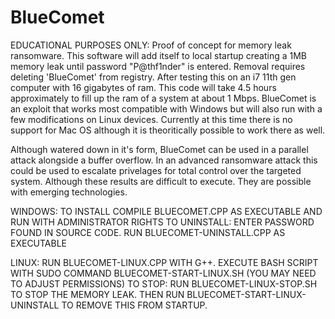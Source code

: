 # BlueComet

EDUCATIONAL PURPOSES ONLY: Proof of concept for memory leak ransomware. This software will add itself to local startup creating a 1MB memory leak until password "P@thf1nder" is entered. Removal requires deleting 'BlueComet' from registry. After testing this on an i7 11th gen computer with 16 gigabytes of ram. This code will take 4.5 hours approximately to fill up the ram of a system at about 1 Mbps. BlueComet is an exploit that works most compatible with Windows but will also run with a few modifications on Linux devices. Currently at this time there is no support for Mac OS although it is theoritically possible to work there as well.

Although watered down in it's form, BlueComet can be used in a parallel attack alongside a buffer overflow. In an advanced ransomware attack this could be used to escalate privelages for total control over the targeted system. Although these results are difficult to execute. They are possible with emerging technologies. 

WINDOWS: TO INSTALL COMPILE BLUECOMET.CPP AS EXECUTABLE AND RUN WITH ADMINISTRATOR RIGHTS
TO UNINSTALL: ENTER PASSWORD FOUND IN SOURCE CODE. RUN BLUECOMET-UNINSTALL.CPP AS EXECUTABLE

LINUX: RUN BLUECOMET-LINUX.CPP WITH G++. EXECUTE BASH SCRIPT WITH SUDO COMMAND BLUECOMET-START-LINUX.SH (YOU MAY NEED TO ADJUST PERMISSIONS) 
TO STOP: RUN BLUECOMET-LINUX-STOP.SH TO STOP THE MEMORY LEAK. THEN RUN BLUECOMET-START-LINUX-UNINSTALL TO REMOVE THIS FROM STARTUP. 

